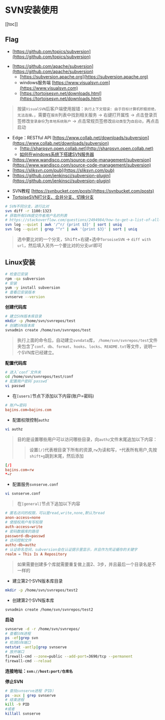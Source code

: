 # SVN安装使用

[[toc]]


## Flag

+ [https://github.com/topics/subversion](https://github.com/topics/subversion)

- [https://github.com/apache/subversion](https://github.com/apache/subversion)
    - [https://subversion.apache.org](https://subversion.apache.org)
    - windows服务端 [https://www.visualsvn.com](https://www.visualsvn.com)
    - [https://tortoisesvn.net/downloads.html](https://tortoisesvn.net/downloads.html)

> 按装`VisualSVN`后客户端使用报错：`执行上下文错误: 由于目标计算机积极拒绝，无法连接。`，需要在`服务`列表中找到相关服务 -> 
> 右键打开属性 -> 点击登录页签修改`登录身份`为`本地系统账户` -> 点击常规页签修改`启动类型`为`自启动`，再点击启动

- Edge：RESTful API [https://www.collab.net/downloads/subversion](https://www.collab.net/downloads/subversion)
    - [http://sharpsvn.open.collab.net](http://sharpsvn.open.collab.net)
    - [如何在windows系统下搭建SVN服务器](https://blog.csdn.net/weixin_52588152/article/details/111659773)
- [https://www.wandisco.com/source-code-management/subversion](https://www.wandisco.com/source-code-management/subversion)
- [https://sliksvn.com/pub](https://sliksvn.com/pub)
- [https://github.com/jenkinsci/subversion-plugin](https://github.com/jenkinsci/subversion-plugin)


* SVN教程 [https://svnbucket.com/posts](https://svnbucket.com/posts)
* [TortoiseSVN打分支、合并分支、切换分支](https://blog.csdn.net/justry_deng/article/details/82259470)


```bash
# SVN不同分支，进行比对
svn diff -r 1100:1323
# 获取所有SVN提交作者用户名的列表
# https://stackoverflow.com/questions/2494984/how-to-get-a-list-of-all-subversion-commit-author-usernames
svn log --quiet | awk '/^r/ {print $3}' | sort | uniq
svn log --quiet | grep "^r" | awk '{print $3}' | sort | uniq
```

> 选中要比对的一个分支，<kbd>Shift</kbd>+右键+选中`TorsoiseSVN` -> `diff with url`，然后填入另外一个要比对的分支url即可




## Linux安装


```bash
# 检查已安装
rpm -qa subversion
# 安装
yum -y install subversion
# 查看已安装版本
svnserve --version
```

**创建代码库**

```bash
# 建立SVN版本库目录
mkdir -p /home/svn/svnrepos/test
# 创建SVN版本库
svnadmin create /home/svn/svnrepos/test
```

> 执行上面的命令后，自动建立`svndata`库，
> `/home/svn/svnrepos/test`文件夹包含了`conf`、`db`、`format`、`hooks`、`locks`、`README.txt`等文件，说明一个SVN库已经建立。


**配置代码库**

```bash
# 进入`conf`文件夹
cd /home/svn/svnrepos/test/conf
# 配置用户密码`passwd`
vi passwd
```

- 在`[users]`节点下添加以下内容(账户=密码)

```conf
# 账户=密码
bajins.com=bajins.com
```

- 配置权限控制`authz`

```bash
vi authz
```

> 目的是设置哪些用户可以访问哪些目录，向`authz`文件末尾追加以下内容：
>> 设置`[/]`代表根目录下所有的资源,`rw`为读和写，`*`代表所有用户,先按`shift+g`跳到末尾，然后添加

```conf
[/]
bajins.com=rw
*=r
```

- 配置服务`svnserve.conf`

```bash
vi svnserve.conf
```

> 在`[general]`节点下追加以下内容

```conf
# 匿名访问的权限，可以是read,write,none,默认为read
anon-access=none
# 使授权用户有写权限
auth-access=write
# 密码数据库的路径
password-db=passwd
# 访问控制文件
authz-db=authz
# 认证命名空间，subversion会在认证提示里显示，并且作为凭证缓存的关键字
realm = This Is A Repository
```

> 如果需要创建多个库就需要重复做上面2、3步，并且最后一个目录名是不一样的

- 建立第2个SVN版本库目录

```bash
mkdir -p /home/svn/svnrepos/test2
```

- 创建第2个SVN版本库

```bash
svnadmin create /home/svn/svnrepos/test2
```

**启动**

```bash
svnserve -d -r /home/svn/svnrepos/
# 查看SVN进程
ps -ef|grep svn
# 检测SVN端口
netstat -antlp|grep svnserve
# 放开端口
firewall-cmd --zone=public --add-port=3690/tcp --permanent
firewall-cmd --reload
```
 
**连接地址：`svn://host:port/仓库名`**


**停止SVN**

```bash
# 查找svnserve进程（PID）
ps -aux | grep svnserve
# 结束进程
kill -9 PID
#或者
killall svnserve
```




